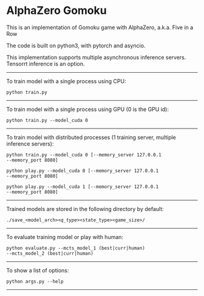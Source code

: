 # AlphaZero Gomoku

This is an implementation of Gomoku game with AlphaZero, a.k.a. Five in a Row

The code is built on python3, with pytorch and asyncio.

This implementation supports multiple asynchronous inference servers. Tensorrt inference is an option.

---

To train model with a single process using CPU:

<code>python train.py</code>

---

To train model with a single process using GPU (0 is the GPU id):

<code>python train.py --model_cuda 0</code>

---

To train model with distributed processes (1 training server, multiple inference servers):

<code>python train.py --model_cuda 0 [--memory_server 127.0.0.1 --memory_port 8080]</code>

<code>python play.py --model_cuda 0 [--memory_server 127.0.0.1 --memory_port 8080]</code>

<code>python play.py --model_cuda 1 [--memory_server 127.0.0.1 --memory_port 8080]</code>

---

Trained models are stored in the following directory by default:

<code>./save_<model_arch>_<q_type>_<state_type>_<channels>_<game_size>/</code>
  
---

To evaluate training model or play with human:

<code>python evaluate.py --mcts_model_1 (best|curr|human) --mcts_model_2 (best|curr|human)</code>

---

To show a list of options:

<code>python args.py --help</code>

---  
